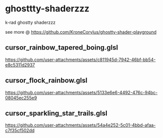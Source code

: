 # ghosttty-shaderzzz
k-rad ghostty shaderzzz

see more @ https://github.com/KroneCorylus/ghostty-shader-playground

## cursor_rainbow_tapered_boing.glsl
https://github.com/user-attachments/assets/c811945d-7942-46bf-bb54-e8c5311d2937

## cursor_flock_rainbow.glsl
https://github.com/user-attachments/assets/5133e6e6-4492-476c-94bc-08045ec255e9

## cursor_sparkling_star_trails.glsl
https://github.com/user-attachments/assets/54a4e252-5c01-4bbd-afaa-c7f35cf502dd
